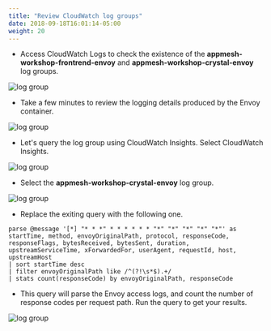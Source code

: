 ```yaml
---
title: "Review CloudWatch log groups"
date: 2018-09-18T16:01:14-05:00
weight: 20
---
```


* Access CloudWatch Logs to check the existence of the **appmesh-workshop-frontrend-envoy** and **appmesh-workshop-crystal-envoy** log groups.

![log group](/images/monitoring/log_group.png)

* Take a few minutes to review the logging details produced by the Envoy container.

![log group](/images/monitoring/log_stream.png)

* Let's query the log group using CloudWatch Insights. Select CloudWatch Insights.

![log group](/images/monitoring/insights_1.png?height=400px)

* Select the **appmesh-workshop-crystal-envoy** log group.

![log group](/images/monitoring/insights_2.png)

* Replace the exiting query with the following one.

```
parse @message '[*] "* * *" * * * * * * "*" "*" "*" "*" "*"' as startTime, method, envoyOriginalPath, protocol, responseCode, responseFlags, bytesReceived, bytesSent, duration, upstreamServiceTime, xForwardedFor, userAgent, requestId, host, upstreamHost
| sort startTime desc
| filter envoyOriginalPath like /^(?!\s*$).+/
| stats count(responseCode) by envoyOriginalPath, responseCode
```

* This query will parse the Envoy access logs, and count the number of response codes per request path. Run the query to get your results.

![log group](/images/monitoring/insights_4.png)